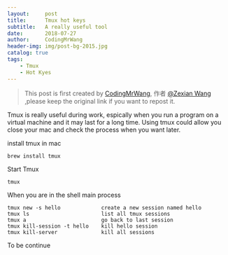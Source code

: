 ```yaml
---
layout:     post
title:      Tmux hot keys
subtitle:   A really useful tool
date:       2018-07-27
author:     CodingMrWang
header-img: img/post-bg-2015.jpg
catalog: true
tags:
    - Tmux
    - Hot Kyes
---
```



> This post is first created by [CodingMrWang](http://codingmrwang.github.io), 作者 [@Zexian Wang](http://github.com/codingmrwang) ,please keep the original link if you want to repost it.

Tmux is really useful during work, espically when you run a program on a virtual machine and it may last for a long time. Using tmux could allow you close your mac and check the process when you want later.

install tmux in mac

```
brew install tmux
```
Start Tmux

```
tmux
```
When you are in the shell main process

```
tmux new -s hello             create a new session named hello
tmux ls                       list all tmux sessions
tmux a                        go back to last session
tmux kill-session -t hello    kill hello session
tmux kill-server              kill all sessions
```

To be continue
